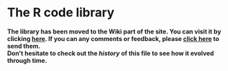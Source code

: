 # The R code library

**The library has been moved to the Wiki part of the site. You can visit it by clicking [here](https://github.com/dagostix/glowing-waffle/wiki). If you can any comments or feedback, please [click here](https://forms.gle/Jf1oCHBc3oqDFcnx8) to send them.  
Don't hesitate to check out the *history* of this file to see how it evolved through time.**
